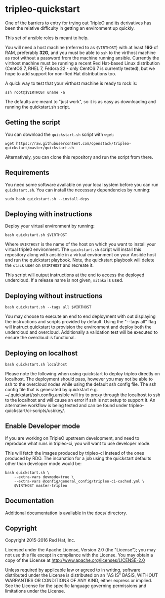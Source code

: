 # tripleo-quickstart

One of the barriers to entry for trying out TripleO and its derivatives
has been the relative difficulty in getting an environment up quickly.

This set of ansible roles is meant to help.

You will need a host machine (referred to as `$VIRTHOST`) with at least **16G**
of RAM, preferably **32G**, and you must be able to `ssh` to the virthost
machine as root without a password from the machine running ansible. Currently
the virthost machine must be running a recent Red Hat-based Linux distribution
(CentOS 7, RHEL 7, Fedora 22 - only CentOS 7 is currently tested), but we hope to
add support for non-Red Hat distributions too.

A quick way to test that your virthost machine is ready to rock is:

    ssh root@$VIRTHOST uname -a

The defaults are meant to "just work", so it is as easy as downloading
and running the quickstart.sh script.

## Getting the script

You can download the `quickstart.sh` script with `wget`:

    wget https://raw.githubusercontent.com/openstack/tripleo-quickstart/master/quickstart.sh

Alternatively, you can clone this repository and run the script from
there.

## Requirements

You need some software available on your local system before you can run
`quickstart.sh`. You can install the necessary dependencies by running:

    sudo bash quickstart.sh --install-deps

## Deploying with instructions

Deploy your virtual environment by running:

    bash quickstart.sh $VIRTHOST

Where `$VIRTHOST` is the name of the host on which you want to install
your virtual triple0 environment. The `quickstart.sh` script will
install this repository along with ansible in a virtual environment on
your Ansible host and run the quickstart playbook. Note, the
quickstart playbook will delete the `stack` user on `$VIRTHOST` and
recreate it.

This script will output instructions at the end to access the deployed
undercloud. If a release name is not given, `mitaka` is used.

## Deploying without instructions

    bash quickstart.sh --tags all $VIRTHOST

You may choose to execute an end to end deployment with out displaying
the instructions and scripts provided by default.  Using the "--tags all"
flag will instruct quickstart to provision the environment and deploy
both the undercloud and overcloud.  Additionally a validation test will
be executed to ensure the overcloud is functional.

## Deploying on localhost

    bash quickstart.sh localhost

Please note the following when using quickstart to deploy tripleo directly on localhost.
The deployment should pass, however you may not be able to ssh to the overcloud nodes while
using the default ssh config file. The ssh config file that is generated by quickstart
e.g. ~/.quickstart/ssh.config.ansible will try to proxy through the localhost to ssh
to the localhost and will cause an error if ssh is not setup to support it.  An alternative
workflow is being tested and can be found under tripleo-quickstart/ci-scripts/usbkey/.

## Enable Developer mode

If you are working on TripleO upstream development, and need to reproduce
what runs in tripleo-ci, you will want to use developer mode.

This will fetch the images produced by tripleo-ci instead of the ones produced
by RDO. The incanation for a job using the quickstart defaults other than
developer mode would be:

    bash quickstart.sh \
        --extra-vars devmode=true \
        --extra-vars @config/general_config/tripleo-ci-cached.yml \
        $VIRTHOST master-tripleo

## Documentation

Additional documentation is available in the [docs/](docs/) directory.

## Copyright

Copyright 2015-2016 Red Hat, Inc.

Licensed under the Apache License, Version 2.0 (the "License"); you may
not use this file except in compliance with the License. You may obtain
a copy of the License at <http://www.apache.org/licenses/LICENSE-2.0>

Unless required by applicable law or agreed to in writing, software
distributed under the License is distributed on an "AS IS" BASIS,
WITHOUT WARRANTIES OR CONDITIONS OF ANY KIND, either express or implied.
See the License for the specific language governing permissions and
limitations under the License.
